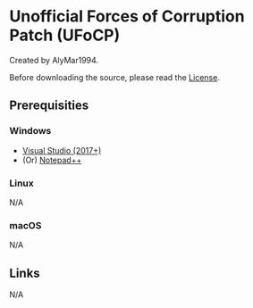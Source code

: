 # Unofficial Forces of Corruption Patch (UFoCP)
Created by AlyMar1994.

Before downloading the source, please read the [License](https://github.com/AlyMar1994/UFoCP/blob/master/LICENSE).

## Prerequisities
### Windows
- [Visual Studio (2017+)](https://www.visualstudio.com/vs/community/)
- (Or) [Notepad++](https://notepad-plus-plus.org/)

### Linux
N/A

### macOS
N/A

## Links
N/A
